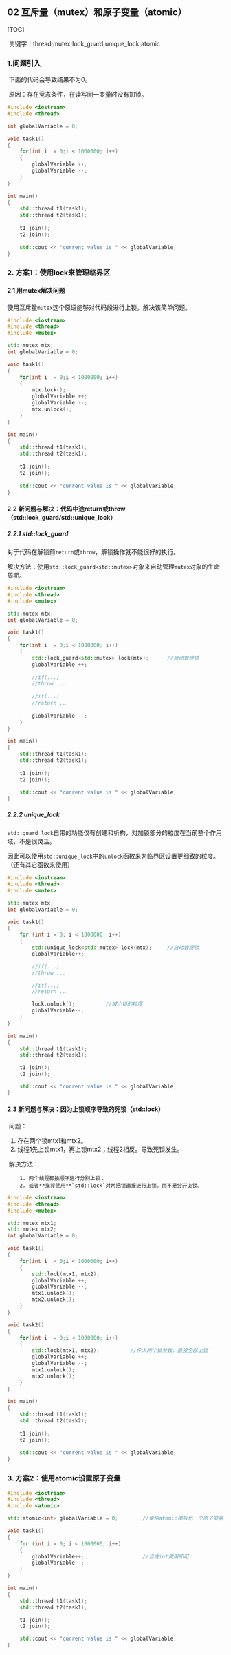 ## 02 互斥量（mutex）和原子变量（atomic）

[TOC]

​	关键字：thread;mutex;lock_guard;unique_lock;atomic

### 1.问题引入

​	下面的代码会导致结果不为0。

​	原因：存在竞态条件，在读写同一变量时没有加锁。

```C++
#include <iostream>
#include <thread>

int globalVariable = 0;

void task1()
{
    for(int i  = 0;i < 1000000; i++)
    {
        globalVariable ++;
        globalVariable --;
    }
}

int main()
{
	std::thread t1(task1);
    std::thread t2(task1);
    
    t1.join();
    t2.join();
    
    std::cout << "current value is " << globalVariable;
}
```

### 2. 方案1：使用lock来管理临界区

#### 2.1 用mutex解决问题

​	使用互斥量`mutex`这个原语能够对代码段进行上锁。解决该简单问题。

```C++
#include <iostream>
#include <thread>
#include <mutex>

std::mutex mtx;
int globalVariable = 0;

void task1()
{
    for(int i  = 0;i < 1000000; i++)
    {
        mtx.lock();
        globalVariable ++;
        globalVariable --;
        mtx.unlock();
    }
}

int main()
{
	std::thread t1(task1);
    std::thread t2(task1);
    
    t1.join();
    t2.join();
    
    std::cout << "current value is " << globalVariable;
}
```

#### 2.2 新问题与解决：代码中途return或throw（std::lock_guard/std::unique_lock）

##### 2.2.1 std::lock_guard

​	对于代码在解锁前`return`或`throw`，解锁操作就不能很好的执行。

​	解决方法：使用`std::lock_guard<std::mutex>`对象来自动管理`mutex`对象的生命周期。

```C++
#include <iostream>
#include <thread>
#include <mutex>

std::mutex mtx;
int globalVariable = 0;

void task1()
{
    for(int i  = 0;i < 1000000; i++)
    {
        std::lock_guard<std::mutex> lock(mtx);		//自动管理锁
        globalVariable ++;
        
        //if(...)
        //throw ...
        
        //if(...)
        //return ...
        
        globalVariable --;
    }
}

int main()
{
	std::thread t1(task1);
    std::thread t2(task1);
    
    t1.join();
    t2.join();
    
    std::cout << "current value is " << globalVariable;
}
```

##### 2.2.2 unique_lock

​	`std::guard_lock`自带的功能仅有创建和析构，对加锁部分的粒度在当前整个作用域，不是很灵活。

​	因此可以使用`std::unique_lock`中的`unlock`函数来为临界区设置更细致的粒度。（还有其它函数来使用）

```C++
#include <iostream>
#include <thread>
#include <mutex>

std::mutex mtx;
int globalVariable = 0;

void task1()
{
    for (int i = 0; i < 1000000; i++)
    {
        std::unique_lock<std::mutex> lock(mtx);		//自动管理锁
        globalVariable++;

        //if(...)
        //throw ...

        //if(...)
        //return ...

        lock.unlock();          //减小锁的粒度
        globalVariable--;
    }
}

int main()
{
    std::thread t1(task1);
    std::thread t2(task1);

    t1.join();
    t2.join();

    std::cout << "current value is " << globalVariable;
}
```

#### 2.3 新问题与解决：因为上锁顺序导致的死锁（std::lock）

​	问题：

1. 存在两个锁mtx1和mtx2。
2. 线程1先上锁mtx1，再上锁mtx2；线程2相反。导致死锁发生。



​	解决方法：

		1. 两个线程都按顺序进行分别上锁；
  		2. 或者**推荐使用**`std::lock`对两把锁直接进行上锁。而不是分开上锁。

```C++
#include <iostream>
#include <thread>
#include <mutex>

std::mutex mtx1;
std::mutex mtx2;
int globalVariable = 0;

void task1()
{
    for(int i  = 0;i < 1000000; i++)
    {
        std::lock(mtx1, mtx2);
        globalVariable ++;
        globalVariable --;
        mtx1.unlock();
        mtx2.unlock();
    }
}

void task2()
{
    for(int i  = 0;i < 1000000; i++)
    {
        std::lock(mtx1, mtx2);			//传入两个锁参数，直接全部上锁
        globalVariable ++;
        globalVariable --;
        mtx1.unlock();
        mtx2.unlock();
    }
}

int main()
{
	std::thread t1(task1);
    std::thread t2(task2);
    
    t1.join();
    t2.join();
    
    std::cout << "current value is " << globalVariable;
}
```

### 3. 方案2：使用atomic设置原子变量

```C++
#include <iostream>
#include <thread>
#include <atomic>

std::atomic<int> globalVariable = 0;		//使用atomic模板化一个原子变量

void task1()
{
    for (int i = 0; i < 1000000; i++)
    {
        globalVariable++;					//当成int使用即可
        globalVariable--;
    }
}

int main()
{
    std::thread t1(task1);
    std::thread t2(task1);

    t1.join();
    t2.join();

    std::cout << "current value is " << globalVariable;
}
```

